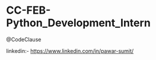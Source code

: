 # CC-FEB-Python_Development_Intern
@CodeClause

linkedin:- https://www.linkedin.com/in/pawar-sumit/

